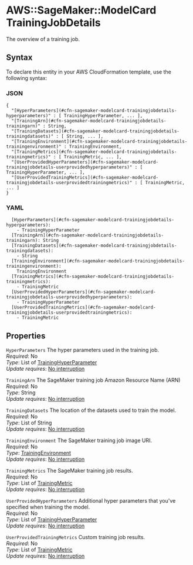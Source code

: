 # AWS::SageMaker::ModelCard TrainingJobDetails<a name="aws-properties-sagemaker-modelcard-trainingjobdetails"></a>

The overview of a training job\.

## Syntax<a name="aws-properties-sagemaker-modelcard-trainingjobdetails-syntax"></a>

To declare this entity in your AWS CloudFormation template, use the following syntax:

### JSON<a name="aws-properties-sagemaker-modelcard-trainingjobdetails-syntax.json"></a>

```
{
  "[HyperParameters](#cfn-sagemaker-modelcard-trainingjobdetails-hyperparameters)" : [ TrainingHyperParameter, ... ],
  "[TrainingArn](#cfn-sagemaker-modelcard-trainingjobdetails-trainingarn)" : String,
  "[TrainingDatasets](#cfn-sagemaker-modelcard-trainingjobdetails-trainingdatasets)" : [ String, ... ],
  "[TrainingEnvironment](#cfn-sagemaker-modelcard-trainingjobdetails-trainingenvironment)" : TrainingEnvironment,
  "[TrainingMetrics](#cfn-sagemaker-modelcard-trainingjobdetails-trainingmetrics)" : [ TrainingMetric, ... ],
  "[UserProvidedHyperParameters](#cfn-sagemaker-modelcard-trainingjobdetails-userprovidedhyperparameters)" : [ TrainingHyperParameter, ... ],
  "[UserProvidedTrainingMetrics](#cfn-sagemaker-modelcard-trainingjobdetails-userprovidedtrainingmetrics)" : [ TrainingMetric, ... ]
}
```

### YAML<a name="aws-properties-sagemaker-modelcard-trainingjobdetails-syntax.yaml"></a>

```
  [HyperParameters](#cfn-sagemaker-modelcard-trainingjobdetails-hyperparameters): 
    - TrainingHyperParameter
  [TrainingArn](#cfn-sagemaker-modelcard-trainingjobdetails-trainingarn): String
  [TrainingDatasets](#cfn-sagemaker-modelcard-trainingjobdetails-trainingdatasets): 
    - String
  [TrainingEnvironment](#cfn-sagemaker-modelcard-trainingjobdetails-trainingenvironment): 
    TrainingEnvironment
  [TrainingMetrics](#cfn-sagemaker-modelcard-trainingjobdetails-trainingmetrics): 
    - TrainingMetric
  [UserProvidedHyperParameters](#cfn-sagemaker-modelcard-trainingjobdetails-userprovidedhyperparameters): 
    - TrainingHyperParameter
  [UserProvidedTrainingMetrics](#cfn-sagemaker-modelcard-trainingjobdetails-userprovidedtrainingmetrics): 
    - TrainingMetric
```

## Properties<a name="aws-properties-sagemaker-modelcard-trainingjobdetails-properties"></a>

`HyperParameters`  <a name="cfn-sagemaker-modelcard-trainingjobdetails-hyperparameters"></a>
The hyper parameters used in the training job\.  
*Required*: No  
*Type*: List of [TrainingHyperParameter](aws-properties-sagemaker-modelcard-traininghyperparameter.md)  
*Update requires*: [No interruption](https://docs.aws.amazon.com/AWSCloudFormation/latest/UserGuide/using-cfn-updating-stacks-update-behaviors.html#update-no-interrupt)

`TrainingArn`  <a name="cfn-sagemaker-modelcard-trainingjobdetails-trainingarn"></a>
The SageMaker training job Amazon Resource Name \(ARN\)  
*Required*: No  
*Type*: String  
*Update requires*: [No interruption](https://docs.aws.amazon.com/AWSCloudFormation/latest/UserGuide/using-cfn-updating-stacks-update-behaviors.html#update-no-interrupt)

`TrainingDatasets`  <a name="cfn-sagemaker-modelcard-trainingjobdetails-trainingdatasets"></a>
The location of the datasets used to train the model\.  
*Required*: No  
*Type*: List of String  
*Update requires*: [No interruption](https://docs.aws.amazon.com/AWSCloudFormation/latest/UserGuide/using-cfn-updating-stacks-update-behaviors.html#update-no-interrupt)

`TrainingEnvironment`  <a name="cfn-sagemaker-modelcard-trainingjobdetails-trainingenvironment"></a>
The SageMaker training job image URI\.  
*Required*: No  
*Type*: [TrainingEnvironment](aws-properties-sagemaker-modelcard-trainingenvironment.md)  
*Update requires*: [No interruption](https://docs.aws.amazon.com/AWSCloudFormation/latest/UserGuide/using-cfn-updating-stacks-update-behaviors.html#update-no-interrupt)

`TrainingMetrics`  <a name="cfn-sagemaker-modelcard-trainingjobdetails-trainingmetrics"></a>
The SageMaker training job results\.  
*Required*: No  
*Type*: List of [TrainingMetric](aws-properties-sagemaker-modelcard-trainingmetric.md)  
*Update requires*: [No interruption](https://docs.aws.amazon.com/AWSCloudFormation/latest/UserGuide/using-cfn-updating-stacks-update-behaviors.html#update-no-interrupt)

`UserProvidedHyperParameters`  <a name="cfn-sagemaker-modelcard-trainingjobdetails-userprovidedhyperparameters"></a>
Additional hyper parameters that you've specified when training the model\.  
*Required*: No  
*Type*: List of [TrainingHyperParameter](aws-properties-sagemaker-modelcard-traininghyperparameter.md)  
*Update requires*: [No interruption](https://docs.aws.amazon.com/AWSCloudFormation/latest/UserGuide/using-cfn-updating-stacks-update-behaviors.html#update-no-interrupt)

`UserProvidedTrainingMetrics`  <a name="cfn-sagemaker-modelcard-trainingjobdetails-userprovidedtrainingmetrics"></a>
Custom training job results\.  
*Required*: No  
*Type*: List of [TrainingMetric](aws-properties-sagemaker-modelcard-trainingmetric.md)  
*Update requires*: [No interruption](https://docs.aws.amazon.com/AWSCloudFormation/latest/UserGuide/using-cfn-updating-stacks-update-behaviors.html#update-no-interrupt)